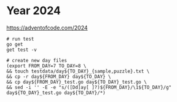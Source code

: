 # Year 2024

https://adventofcode.com/2024

```shell
# run test
go get
get test -v
```

```shell
# create new day files
(export FROM_DAY=7 TO_DAY=8 \
&& touch testdata/day${TO_DAY}_{sample,puzzle}.txt \
&& cp -r day${FROM_DAY} day${TO_DAY} \
&& cp day${FROM_DAY}_test.go day${TO_DAY}_test.go \
&& sed -i '' -E -e "s/([Dd]ay[ ]?)${FROM_DAY}/\1${TO_DAY}/g" day${TO_DAY}_test.go day${TO_DAY}/*)
```
